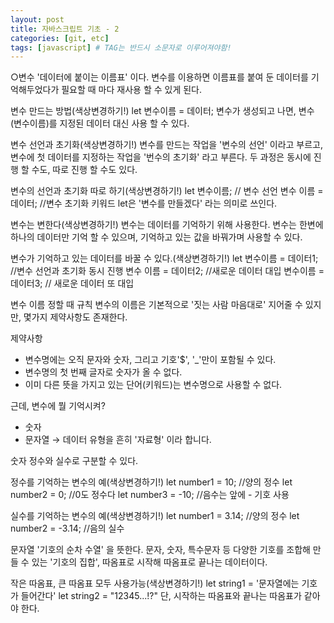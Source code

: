 ```yaml
---
layout: post
title: 자바스크립트 기초 - 2
categories: [git, etc]
tags: [javascript] # TAG는 반드시 소문자로 이루어져야함!
---
```


○변수
'데이터에 붙이는 이름표' 이다. 변수를 이용하면 이름표를 붙여 둔 데이터를 기억해두었다가 필요할 때 마다 재사용 할 수 있게 된다.

변수 만드는 방법(색상변경하기!)
let 변수이름 = 데이터;
변수가 생성되고 나면, 변수(변수이름)를 지정된 데이터 대신 사용 할 수 있다.

변수 선언과 초기화(색상변경하기!)
변수를 만드는 작업을 '변수의 선언' 이라고 부르고, 변수에 첫 데이터를 지정하는 작업을 '번수의 초기화' 라고 부른다. 두 과정은 동시에 진행 할 수도, 따로 진행 할 수도 있다.

변수의 선언과 초기화 따로 하기(색상변경하기!)
let 변수이름; // 변수 선언
변수 이름 = 데이터; //변수 초기화
키워드 let은 '변수를 만들겠다' 라는 의미로 쓰인다.

변수는 변한다(색상변경하기!)
변수는 데이터를 기억하기 위해 사용한다. 변수는 한변에 하나의 데이터만 기억 할 수 있으며, 기억하고 있는 값을 바꿔가며 사용할 수 있다.

변수가 기억하고 있는 데이터를 바꿀 수 있다.(색상변경하기!)
let 변수이름 = 데이터1; //변수 선언과 초기화 동시 진행
변수 이름 = 데이터2; //새로운 데이터 대입
변수이름 = 데이터3; // 새로운 데이터 또 대입

변수 이름 정할 때 규칙
변수의 이름은 기본적으로 '짓는 사람 마음대로' 지어줄 수 있지만, 몇가지 제약사항도 존재한다.

제약사항
- 변수명에는 오직 문자와 숫자, 그리고 기호'$', '_'만이 포함될 수 있다.
- 변수명의 첫 번째 글자로 숫자가 올 수 없다.
- 이미 다른 뜻을 가지고 있는 단어(키워드)는 변수명으로 사용할 수 없다. 

근데, 변수에 뭘 기억시켜?
- 숫자
- 문자열
→ 데이터 유형을 흔히 '자료형' 이라 합니다.

숫자
정수와 실수로 구분할 수 있다.

정수를 기억하는 변수의 예(색상변경하기!)
let number1 = 10; //양의 정수
let number2 = 0; //0도 정수다
let number3 = -10; //음수는 앞에 - 기호 사용

실수를 기억하는 변수의 예(색상변경하기!)
let number1 = 3.14; //양의 정수
let number2 = -3.14; //음의 실수

문자열
'기호의 순차 수열' 을 뜻한다. 문자, 숫자, 특수문자 등 다양한 기호를 조합해 만들 수 있는 '기호의 집합', 따옴표로 시작해 따옴표로 끝나는 데이터이다.

작은 따옴표, 큰 따옴표 모두 사용가능(색상변경하기!)
let string1 = '문자열에는 기호가 들어간다'
let string2 = "12345...!?"
단, 시작하는 따옴표와 끝나는 따옴표가 같아야 한다.
